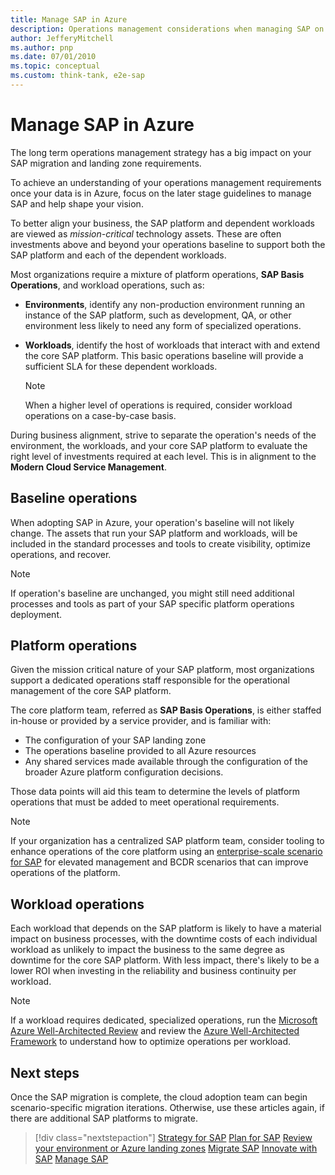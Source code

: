 ```yaml
---
title: Manage SAP in Azure
description: Operations management considerations when managing SAP on Azure
author: JefferyMitchell
ms.author: pnp
ms.date: 07/01/2010
ms.topic: conceptual
ms.custom: think-tank, e2e-sap
---
```


# Manage SAP in Azure

The long term operations management strategy has a big impact on your SAP migration and landing zone requirements.

To achieve an understanding of your operations management requirements once your data is in Azure, focus on the later stage guidelines to manage SAP and help shape your vision.

To better align your business, the SAP platform and dependent workloads are viewed as *mission-critical* technology assets. These are often investments above and beyond your operations baseline to support both the SAP platform and each of the dependent workloads.

Most organizations require a mixture of platform operations, **SAP Basis Operations**, and workload operations, such as:

- **Environments**, identify any non-production environment running an instance of the SAP platform, such as development, QA, or other environment less likely to need any form of specialized operations.
- **Workloads**, identify the host of workloads that interact with and extend the core SAP platform. This basic operations baseline will provide a sufficient SLA for these dependent workloads.

   > [!NOTE]
   > When a higher level of operations is required, consider workload operations on a case-by-case basis.

During business alignment, strive to separate the operation's needs of the environment, the workloads, and your core SAP platform to evaluate the right level of investments required at each level. This is in alignment to the **Modern Cloud Service Management**.

## Baseline operations

When adopting SAP in Azure, your operation's baseline will not likely change. The assets that run your SAP platform and workloads, will be included in the standard processes and tools to create visibility, optimize operations, and recover.

> [!NOTE]
> If operation's baseline are unchanged, you might still need additional processes and tools as part of your SAP specific platform operations deployment.

## Platform operations

Given the mission critical nature of your SAP platform, most organizations support a dedicated operations staff responsible for the operational management of the core SAP platform.

The core platform team, referred as **SAP Basis Operations**, is either staffed in-house or provided by a service provider, and is familiar with:

- The configuration of your SAP landing zone
- The operations baseline provided to all Azure resources
- Any shared services made available through the configuration of the broader Azure platform configuration decisions.

Those data points will aid this team to determine the levels of platform operations that must be added to meet operational requirements.

> [!NOTE]
> If your organization has a centralized SAP platform team, consider tooling to enhance operations of the core platform using an [enterprise-scale scenario for SAP](./enterprise-scale-landing-zone.md) for elevated management and BCDR scenarios that can improve operations of the platform.

## Workload operations

Each workload that depends on the SAP platform is likely to have a material impact on business processes, with the downtime costs of each individual workload as unlikely to impact the business to the same degree as downtime for the core SAP platform. With less impact, there's likely to be a lower ROI when investing in the reliability and business continuity per workload.

> [!NOTE]
> If a workload requires dedicated, specialized operations, run the [Microsoft Azure Well-Architected Review](/assessments/?id=azure-architecture-review&mode=pre-assessment) and review the [Azure Well-Architected Framework](/azure/architecture/framework/) to understand how to optimize operations per workload.

## Next steps

Once the SAP migration is complete, the cloud adoption team can begin scenario-specific migration iterations. Otherwise, use these articles again, if there are additional SAP platforms to migrate.

> [!div class="nextstepaction"]
> [Strategy for SAP](./strategy.md)
> [Plan for SAP](./plan.md)
> [Review your environment or Azure landing zones](./ready.md)
> [Migrate SAP](./migrate.md)
> [Innovate with SAP](./innovate.md)
> [Manage SAP](./manage.md)
